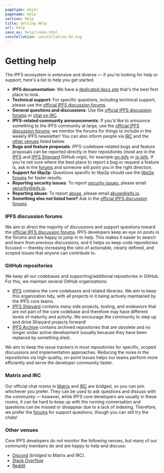 ```yaml
---
pagetype: major
pagename: help
section: Help
title: Getting Help
url: help
save_as: help/index.html
constellation: constellation-02.svg
---
```


# Getting help

<p class="lead"> The IPFS ecosystem is extensive and diverse — if you're looking for help or support, here's a list to help you get started.</p>

* **IPFS documentation**: We have a [dedicated docs site](https://docs.ipfs.io) that's the best first place to look.
* **Technical support**: For specific questions, including technical support, please use the [official IPFS discussion forums](https://discuss.ipfs.io).
* **General questions and discussions**: Use the [official IPFS discussion forums](https://discuss.ipfs.io) or [chat on IRC](https://docs.ipfs.io/community/#irc).
* **IPFS-related community announcements**: If you'd like to announce something to the IPFS community at large, use the [official IPFS discussion forums](https://discuss.ipfs.io); we monitor the forums for things to include in the weekly IPFS newsletter! You can also inform people via [IRC](https://docs.ipfs.io/community/#irc) and the [other venues](#other-venues) listed below.
* **Bugs and feature proposals**: IPFS-codebase-related bugs and feature proposals can be reported directly in their repositories (most are in the [IPFS](https://github.com/ipfs) and [IPFS Shipyard](https://github.com/ipfs-shipyard) GitHub orgs), for example [go-ipfs](https://github.com/ipfs/go-ipfs) or [js-ipfs](https://github.com/ipfs/js-ipfs). If you're not sure where the best place to report a bug or request a feature is, ask in the [forums](https://discuss.ipfs.io) and someone will point you in the right direction.
* **Support for libp2p**: Questions specific to libp2p should use the [libp2p forums](https://discuss.libp2p.io) for faster results.
* **Reporting security issues**: To report [security issues](https://github.com/ipfs/community/blob/master/CONTRIBUTING.md#security-issues), please email <a href="mailto:security@ipfs.io">security@ipfs.io</a>.
* **Reporting abuse**: To report [abuse](https://github.com/ipfs/community/blob/master/code-of-conduct.md), please email <a href="mailto:abuse@ipfs.io">abuse@ipfs.io</a>.
* **Something else not listed here?** Ask in the [official IPFS discussion forums](https://discuss.ipfs.io).


### IPFS discussion forums

We aim to direct the majority of discussions and support questions toward the [official IPFS discussion forums](https://discuss.ipfs.io). IPFS developers keep an eye on posts in the forums and are happy to jump in to help. This makes it easier to search and learn from previous discussions, and it helps us keep code repositories focused — thereby increasing the ratio of actionable, clearly defined, and scoped issues that anyone can contribute to.

### GitHub repositories

We keep all our codebases and supporting/additional repositories in GitHub. For this, we maintain several GitHub organizations:

* [IPFS](https://github.com/ipfs) contains the core codebases and related libraries. We aim to keep this organization tidy, with all projects in it being actively maintained by the IPFS core teams.
* [IPFS Shipyard](https://github.com/ipfs-shipyard) contains many side projects, tooling, and endeavors that are not part of the core codebase and therefore may have different levels of maturity and activity. We encourage the community to step up and drive Shipyard projects forward!
* [IPFS Archive](https://github.com/ipfs-inactive) contains archived repositories that are obsolete and no longer under active development (usually because they have been replaced by something else).

We aim to keep the issue trackers in most repositories for specific, scoped discussions and implementation approaches. Reducing the noise in the repositories via high-quality, on-point issues helps our teams perform more efficiently and serve the developer community faster.

### Matrix and IRC

Our official chat rooms in [Matrix](https://app.element.io/#/room/#ipfs:matrix.org) and [IRC](http://webchat.freenode.net/?channels=#ipfs) are bridged, so you can join
whichever you prefer. They can be used to ask questions and discuss with the community — however, while IPFS core developers are usually in these rooms, it can be hard to keep up with the running conversation and questions can be missed or disappear due to a lack of indexing. Therefore, we prefer the [forums](https://discuss.ipfs.io) for support questions, though you can still try the chats!

### Other venues

Core IPFS developers do not monitor the following venues, but many of our community members do and are happy to help and discuss:

* [Discord](https://discord.gg/24fmuwR) (bridged to Matrix and IRC).
* [Stack Overflow](https://stackoverflow.com/questions/tagged/ipfs)
* [Reddit](https://www.reddit.com/r/ipfs/)
